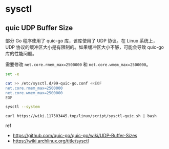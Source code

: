# sysctl

## quic UDP Buffer Size

部分 Go 程序使用了 quic-go 库，该库使用了 UDP 协议。在 Linux 系统上，UDP 协议的缓冲区大小是有限制的。如果缓冲区大小不够，可能会导致 quic-go 库的性能问题。

需要修改 `net.core.rmem_max=2500000` 和 `net.core.wmem_max=2500000`。

```bash
set -e

cat >> /etc/sysctl.d/99-quic-go.conf <<EOF
net.core.rmem_max=2500000
net.core.wmem_max=2500000
EOF

sysctl --system
```

`curl https://wiki.117503445.top/linux/script/sysctl-quic.sh | bash`

ref

- <https://github.com/quic-go/quic-go/wiki/UDP-Buffer-Sizes>
- <https://wiki.archlinux.org/title/sysctl>
